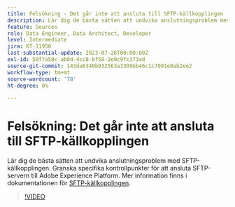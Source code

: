 ```yaml
---
title: Felsökning - Det går inte att ansluta till SFTP-källkopplingen
description: Lär dig de bästa sätten att undvika anslutningsproblem med SFTP-källkopplingen. Granska specifika kontrollpunkter för att ansluta SFTP-servern till Adobe Experience Platform.
feature: Sources
role: Data Engineer, Data Architect, Developer
level: Intermediate
jira: KT-11950
last-substantial-update: 2023-07-26T00:00:00Z
exl-id: 50f7a50c-ab0d-4cc8-bf58-2e0c9fc373ad
source-git-commit: 143da6340b932563a3309bb46c1c7091e0ab2ee2
workflow-type: tm+mt
source-wordcount: '78'
ht-degree: 0%

---
```


# Felsökning: Det går inte att ansluta till SFTP-källkopplingen

Lär dig de bästa sätten att undvika anslutningsproblem med SFTP-källkopplingen. Granska specifika kontrollpunkter för att ansluta SFTP-servern till Adobe Experience Platform. Mer information finns i dokumentationen för [SFTP-källkopplingen](https://experienceleague.adobe.com/docs/experience-platform/sources/connectors/cloud-storage/sftp.html).

>[!VIDEO](https://video.tv.adobe.com/v/3416134?learn=on)
